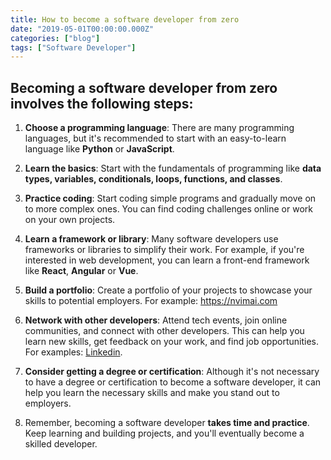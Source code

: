 ```yaml
---
title: How to become a software developer from zero
date: "2019-05-01T00:00:00.000Z"
categories: ["blog"]
tags: ["Software Developer"]
---
```

## Becoming a software developer from zero involves the following steps:

1. **Choose a programming language**: There are many programming languages, but it's recommended to start with an easy-to-learn language like **Python** or **JavaScript**.

1. **Learn the basics**: Start with the fundamentals of programming like **data types, variables, conditionals, loops, functions, and classes**.

1. **Practice coding**: Start coding simple programs and gradually move on to more complex ones. You can find coding challenges online or work on your own projects.

1. **Learn a framework or library**: Many software developers use frameworks or libraries to simplify their work. For example, if you're interested in web development, you can learn a front-end framework like **React**, **Angular** or **Vue**.

1. **Build a portfolio**: Create a portfolio of your projects to showcase your skills to potential employers. For example: https://nvimai.com

1. **Network with other developers**: Attend tech events, join online communities, and connect with other developers. This can help you learn new skills, get feedback on your work, and find job opportunities. For examples: [Linkedin](https://www.linkedin.com/).

1. **Consider getting a degree or certification**: Although it's not necessary to have a degree or certification to become a software developer, it can help you learn the necessary skills and make you stand out to employers.

1. Remember, becoming a software developer **takes time and practice**. Keep learning and building projects, and you'll eventually become a skilled developer.